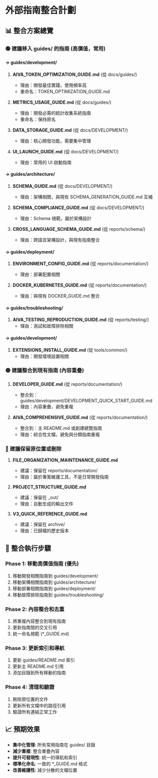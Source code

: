 # 外部指南整合計劃

## 📊 整合方案總覽

### 🟢 建議移入 guides/ 的指南 (高價值，常用)

#### → guides/development/ 
1. **AIVA_TOKEN_OPTIMIZATION_GUIDE.md** (從 docs/guides/)
   - 理由：開發最佳實踐，使用頻率高
   - 重命名：TOKEN_OPTIMIZATION_GUIDE.md

2. **METRICS_USAGE_GUIDE.md** (從 docs/guides/)
   - 理由：開發必需的統計收集系統指南
   - 重命名：保持原名

3. **DATA_STORAGE_GUIDE.md** (從 docs/DEVELOPMENT/)
   - 理由：核心開發功能，需要集中管理

4. **UI_LAUNCH_GUIDE.md** (從 docs/DEVELOPMENT/)
   - 理由：常用的 UI 啟動指南

#### → guides/architecture/
1. **SCHEMA_GUIDE.md** (從 docs/DEVELOPMENT/)
   - 理由：架構相關，與現有 SCHEMA_GENERATION_GUIDE.md 互補

2. **SCHEMA_COMPLIANCE_GUIDE.md** (從 docs/DEVELOPMENT/)
   - 理由：Schema 規範，屬於架構設計

3. **CROSS_LANGUAGE_SCHEMA_GUIDE.md** (從 reports/schema/)
   - 理由：跨語言架構設計，與現有指南整合

#### → guides/deployment/
1. **ENVIRONMENT_CONFIG_GUIDE.md** (從 reports/documentation/)
   - 理由：部署配置相關

2. **DOCKER_KUBERNETES_GUIDE.md** (從 reports/documentation/)
   - 理由：與現有 DOCKER_GUIDE.md 整合

#### → guides/troubleshooting/
1. **AIVA_TESTING_REPRODUCTION_GUIDE.md** (從 reports/testing/)
   - 理由：測試和故障排除相關

#### → guides/development/
1. **EXTENSIONS_INSTALL_GUIDE.md** (從 tools/common/)
   - 理由：開發環境設置相關

### 🟡 建議整合到現有指南 (內容重疊)

1. **DEVELOPER_GUIDE.md** (從 reports/documentation/)
   - 整合到：guides/development/DEVELOPMENT_QUICK_START_GUIDE.md
   - 理由：內容重疊，避免重複

2. **AIVA_COMPREHENSIVE_GUIDE.md** (從 reports/documentation/)
   - 整合到：主 README.md 或創建總覽指南
   - 理由：綜合性文檔，避免與分類指南重複

### 🔴 建議保留原位置或刪除

1. **FILE_ORGANIZATION_MAINTENANCE_GUIDE.md**
   - 建議：保留在 reports/documentation/
   - 理由：屬於專案維護工具，不是日常開發指南

2. **PROJECT_STRUCTURE_GUIDE.md**
   - 建議：保留在 _out/
   - 理由：自動生成的輸出文件

3. **V3_QUICK_REFERENCE_GUIDE.md**
   - 建議：保留在 archive/
   - 理由：已歸檔的歷史版本

## 🔄 整合執行步驟

### Phase 1: 移動高價值指南 (優先)
1. 移動開發相關指南到 guides/development/
2. 移動架構相關指南到 guides/architecture/
3. 移動部署相關指南到 guides/deployment/
4. 移動故障排除指南到 guides/troubleshooting/

### Phase 2: 內容整合和去重
1. 將重複內容整合到現有指南
2. 更新指南間的交叉引用
3. 統一命名規範 (*_GUIDE.md)

### Phase 3: 更新索引和導航
1. 更新 guides/README.md 索引
2. 更新主 README.md 引用
3. 添加目錄到所有移動的指南

### Phase 4: 清理和驗證
1. 刪除原位置的文件
2. 更新所有文檔中的路徑引用
3. 驗證所有連結正常工作

## 📈 預期效果

- **集中化管理**: 所有常用指南在 guides/ 目錄
- **減少重複**: 整合重疊內容
- **提升可發現性**: 統一的導航和索引
- **標準化命名**: 一致的 *_GUIDE.md 格式
- **改善維護性**: 減少分散的文檔位置